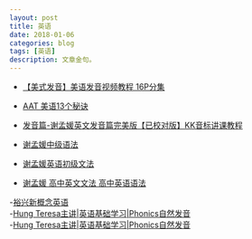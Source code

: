 ```yaml
---
layout: post
title: 英语
date: 2018-01-06
categories: blog
tags: [英语]
description: 文章金句。
---
```


- [【美式发音】美语发音视频教程 16P分集](https://www.bilibili.com/video/av5689199/)<br>
- [AAT 美语13个秘诀](http://www.ximalaya.com/42702254/album/3913560/?order=desc)<br>
- [发音篇-谢孟媛英文发音篇完美版【已校对版】KK音标讲课教程](https://www.bilibili.com/video/av13335502/)<br>

- [谢孟媛中级语法](https://www.bilibili.com/video/av14460791/)<br>
- [谢孟媛英语初级文法](https://www.bilibili.com/video/av13337430/)<br>
- [谢孟媛 高中英文文法 高中英语语法](https://www.bilibili.com/video/av14235679/?from=search&seid=16748930251803350404)<br>

-[裕兴新概念英语](https://space.bilibili.com/7940818?from=search&seid=4697906970142101035#/)<br>
-[Hung Teresa主讲|英语基础学习|Phonics自然发音](https://www.bilibili.com/video/av17705471/)<br>
-[Hung Teresa主讲|英语基础学习|Phonics自然发音](http://www.bilibili.com/video/av5527562/?spm_id_from=333.338.v_desc.1)
